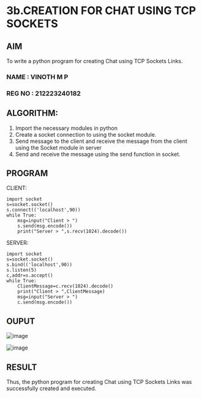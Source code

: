 # 3b.CREATION FOR CHAT USING TCP SOCKETS
## AIM
To write a python program for creating Chat using TCP Sockets Links.
### NAME : VINOTH M P 
### REG NO : 212223240182
## ALGORITHM:
1. Import the necessary modules in python
2. Create a socket connection to using the socket module.
3. Send message to the client and receive the message from the client using the Socket module in
 server
4. Send and receive the message using the send function in socket.
## PROGRAM
CLIENT:
```
import socket 
s=socket.socket() 
s.connect(('localhost',90)) 
while True: 
    msg=input("Client > ") 
    s.send(msg.encode()) 
    print("Server > ",s.recv(1024).decode())
```
SERVER:
```
import socket
s=socket.socket()
s.bind(('localhost',90))
s.listen(5)
c,addr=s.accept()
while True:
    ClientMessage=c.recv(1024).decode()
    print("Client > ",ClientMessage) 
    msg=input("Server > ") 
    c.send(msg.encode())
```
## OUPUT
![image](https://github.com/user-attachments/assets/945d3de6-3703-4ece-9287-71eefbb50a63)

![image](https://github.com/user-attachments/assets/b10c585b-d486-4701-8c1c-254400a6b98d)

## RESULT
Thus, the python program for creating Chat using TCP Sockets Links was successfully 
created and executed.
